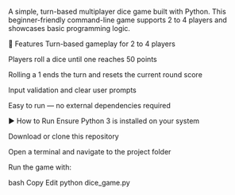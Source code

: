A simple, turn-based multiplayer dice game built with Python.
This beginner-friendly command-line game supports 2 to 4 players and showcases basic programming logic.

🚀 Features
Turn-based gameplay for 2 to 4 players

Players roll a dice until one reaches 50 points

Rolling a 1 ends the turn and resets the current round score

Input validation and clear user prompts

Easy to run — no external dependencies required

▶️ How to Run
Ensure Python 3 is installed on your system

Download or clone this repository

Open a terminal and navigate to the project folder

Run the game with:

bash
Copy
Edit
python dice_game.py  

